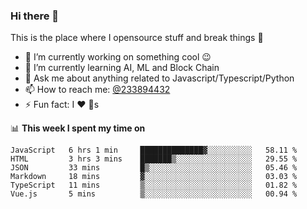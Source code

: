 ### Hi there 👋

<!--
**a233894432/a233894432** is a ✨ _special_ ✨ repository because its `README.md` (this file) appears on your GitHub profile.

Here are some ideas to get you started:

- 🔭 I’m currently working on ...
- 🌱 I’m currently learning ...
- 👯 I’m looking to collaborate on ...
- 🤔 I’m looking for help with ...
- 💬 Ask me about ...
- 📫 How to reach me: ...
- 😄 Pronouns: ...
- ⚡ Fun fact: ...
-->
 
 
This is the place where I opensource stuff and break things :rofl:

- 🔭 I’m currently working on something cool :wink:
- 🌱 I’m currently learning AI, ML and Block Chain
- 💬 Ask me about anything related to Javascript/Typescript/Python
- 📫 How to reach me: [@233894432](https://twitter.com/233894432)
- ⚡ Fun fact: I :heart: :dog:s

📊 **This week I spent my time on**
<!--START_SECTION:waka-->

```text
JavaScript   6 hrs 1 min     ██████████████▓░░░░░░░░░░   58.11 %
HTML         3 hrs 3 mins    ███████▒░░░░░░░░░░░░░░░░░   29.55 %
JSON         33 mins         █▒░░░░░░░░░░░░░░░░░░░░░░░   05.46 %
Markdown     18 mins         ▓░░░░░░░░░░░░░░░░░░░░░░░░   03.03 %
TypeScript   11 mins         ▒░░░░░░░░░░░░░░░░░░░░░░░░   01.82 %
Vue.js       5 mins          ▒░░░░░░░░░░░░░░░░░░░░░░░░   00.94 %
```

<!--END_SECTION:waka-->
